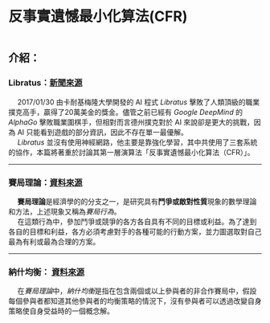 # 反事實遺憾最小化算法(CFR)

```

```

## 介紹： 

### Libratus：[新聞來源](https://ppfocus.com/0/sp8254d02.html)
&emsp; 2017/01/30 由卡耐基梅隆大學開發的 AI 程式 *Libratus* 擊敗了人類頂級的職業撲克高手，贏得了20萬美金的獎金。儘管之前已經有 *Google DeepMind* 的 *AlphaGo* 擊敗職業圍棋手，但相對而言德州撲克對於 AI 來說卻是更大的挑戰，因為 AI 只能看到遊戲的部分資訊，因此不存在單一最優解。<br>
&emsp; *Libratus* 並沒有使用神經網路，他主要是靠強化學習，其中共使用了三套系統的協作，本篇將著重於討論其第一層演算法「反事實遺憾最小化算法（CFR）」。

---

### 賽局理論：[資料來源](https://zh.wikipedia.org/zh-tw/%E5%8D%9A%E5%BC%88%E8%AE%BA)
&emsp; **賽局理論**是經濟學的的分支之一，是研究具有**鬥爭或敵對性質**現象的數學理論和方法，上述現象又稱為*賽局行為*。<br>
&emsp; 在這類行為中，參加鬥爭或競爭的各方各自具有不同的目標或利益。為了達到各自的目標和利益，各方必須考慮對手的各種可能的行動方案，並力圖選取對自己最為有利或最為合理的方案。

---

### 納什均衡： [資料來源](https://zh.wikipedia.org/wiki/%E7%BA%B3%E4%BB%80%E5%9D%87%E8%A1%A1)
&emsp; 在*賽局理論*中，*納什均衡*是指在包含兩個或以上參與者的非合作賽局中，假設每個參與者都知道其他參與者的均衡策略的情況下，沒有參與者可以透過改變自身策略使自身受益時的一個概念解。
